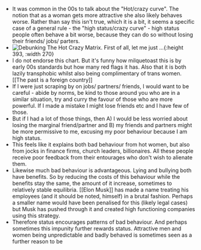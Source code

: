 - It was common in the 00s to talk about the "Hot/crazy curve". The notion that as a woman gets more attractive she also likely behaves worse. Rather than say this isn't true, which it is a bit, it seems a specific case of a general rule - the "high status/crazy curve" - high status people often behave a bit worse, because they can do so without losing their friends/ jobs/ parters.
- ![Debunking The Hot Crazy Matrix. First of all, let me just ...](https://miro.medium.com/v2/resize:fit:1136/1*79nRWhJ2hYzpHfXnSGc5hQ.jpeg){:height 393, :width 270}
- I do not endorse this chart. But it's funny how milquetoast this is by early 00s standards but how many red flags it has. Also that it is both lazily transphobic whilst also being complimentary of trans women. [[The past is a foreign country]]
- If I were just scraping by on jobs/ partners/ friends, I would want to be careful - abide by norms, be kind to those around you who are in a similar situation, try and curry the favour of those who are more powerful. If I made a mistake I might lose friends etc and I have few of those.
- But if I had a lot of those things, then A) I would be less worried about losing the marginal friend/partner and B) my friends and partners might be more permissive to me, excusing my poor behaviour because I am high status.
- This feels like it explains both bad behaviour from hot women, but also from jocks in finance firms, church leaders, billionaires. All these people receive poor feedback from their entourages who don't wish to alienate them.
- Likewise much bad behaviour is advantageous. Lying and bullying both have benefits. So by reducing the costs of this behaviour while the benefits stay the same, the amount of it increase, sometimes to relatively stable equilibria. [[Elon Musk]] has made a name treating his employees (and it should be noted, himself) in a brutal fashion. Perhaps a smaller name would have been penalised for this (likely legal cases) but Musk has pushed through it and created high functioning companies using this strategy.
- Therefore status encourages patterns of bad behaviour. And perhaps sometimes this impunity further rewards status. Attractive men and women being unpredictable and badly behaved is sometimes seen as a further reason to be